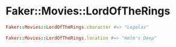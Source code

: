 # Faker::Movies::LordOfTheRings

```ruby
Faker::Movies::LordOfTheRings.character #=> "Legolas"

Faker::Movies::LordOfTheRings.location #=> "Helm's Deep"
```
